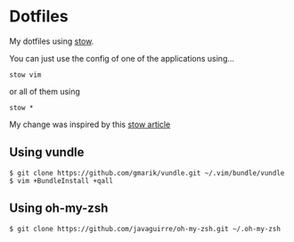 Dotfiles
========

My dotfiles using [stow][stow].

You can just use the config of one of the applications using...

    stow vim

or all of them using

    stow *

My change was inspired by this [stow article][stow_article]

Using vundle
------------

    $ git clone https://github.com/gmarik/vundle.git ~/.vim/bundle/vundle
    $ vim +BundleInstall +qall

Using oh-my-zsh
---------------

    $ git clone https://github.com/javaguirre/oh-my-zsh.git ~/.oh-my-zsh


[stow]: http://www.gnu.org/software/stow/
[stow_article]: http://brandon.invergo.net/news/2012-05-26-using-gnu-stow-to-manage-your-dotfiles.html
